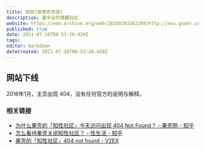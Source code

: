 ```yaml
---
title: 知性(原果壳性情)
description: 最专业的情趣社区
website: https://web.archive.org/web/20160103162249/http://sex.guokr.com:80/
published: true
date: 2021-07-26T08:53:20.429Z
tags:
editor: markdown
dateCreated: 2021-07-26T08:53:20.429Z
---
```


## 网站下线

2016年1月，主页出现 404，没有任何官方的说明与解释。

### 相关链接

+ [为什么果壳的「知性社区」今天访问出现 404 Not Found？ - 果壳网 - 知乎](https://web.archive.org/web/20170206062458/https://www.zhihu.com/question/39180210)
+ [怎么看待果壳关闭知性社区？ - 性生活 - 知乎](https://web.archive.org/web/20170206062228/https://www.zhihu.com/question/40918512)
+ [果壳的「知性社区」404 not found - V2EX](https://web.archive.org/web/20160308152607/http://v2ex.com/t/248521)
